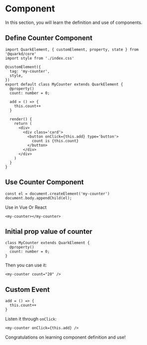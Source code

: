 # Component

In this section, you will learn the definition and use of components.

## Define Counter Component

```tsx
import QuarkElement, { customElement, property, state } from '@quarkd/core'
import style from './index.css'

@customElement({
  tag: 'my-counter',
  style,
})
export default class MyCounter extends QuarkElement {
  @property()
  count: number = 0;

  add = () => {
    this.count++
  }

  render() {
    return (
      <div>
        <div class='card'>
          <button onClick={this.add} type='button'>
            count is {this.count}
          </button>
        </div>
      </div>
    )
  }
}

```

## Use Counter Component

```tsx
const el = document.createElement('my-counter')
document.body.appendChild(el);
```

Use in Vue Or React

```tsx
<my-counter></my-counter>
```

## Initial prop value of counter

```tsx
class MyCounter extends QuarkElement {
  @property()
  count: number = 0;
}
```

Then you can use it: 

```tsx
<my-counter count="20" />
```

## Custom Event

```tsx
add = () => {
  this.count++
}
```

Listen it through `onClick`:

```tsx
<my-counter onClick={this.add} />
```

Congratulations on learning component definition and use!